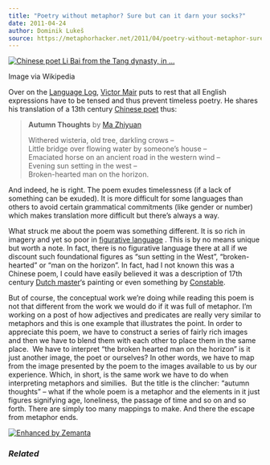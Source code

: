 ```yaml
---
title: "Poetry without metaphor? Sure but can it darn your socks?"
date: 2011-04-24
author: Dominik Lukeš
source: https://metaphorhacker.net/2011/04/poetry-without-metaphor-sure-but-can-it-darn-your-socks
---
```


[![Chinese poet Li Bai from the Tang dynasty, in ...](http://upload.wikimedia.org/wikipedia/commons/4/4c/LiBai.jpg "Chinese poet Li Bai from the Tang dynasty, in ...")](http://commons.wikipedia.org/wiki/File:LiBai.jpg)

Image via Wikipedia

Over on the [Language Log](http://languagelog.ldc.upenn.edu/nll/?p=3108 "Language Log"), [Victor Mair](http://en.wikipedia.org/wiki/Victor_H._Mair "Victor H. Mair") puts to rest that all English expressions have to be tensed and thus prevent timeless poetry. He shares his translation of a 13th century [Chinese poet](http://en.wikipedia.org/wiki/List_of_Chinese_language_poets "List of Chinese language poets") thus:

> **Autumn Thoughts** by [Ma Zhiyuan](http://en.wikipedia.org/wiki/Ma_Zhiyuan)
>
> Withered wisteria, old tree, darkling crows –  
> Little bridge over flowing water by someone’s house –  
> Emaciated horse on an ancient road in the western wind –  
> Evening sun setting in the west –  
> Broken-hearted man on the horizon.

And indeed, he is right. The poem exudes timelessness (if a lack of something can be exuded). It is more difficult for some languages than others to avoid certain grammatical commitments (like gender or number) which makes translation more difficult but there’s always a way.

What struck me about the poem was something different. It is so rich in imagery and yet so poor in [figurative language](http://en.wikipedia.org/wiki/Literal_and_figurative_language "Literal and figurative language") . This is by no means unique but worth a note. In fact, there is no figurative language there at all if we discount such foundational figures as “sun setting in the West”, “broken-hearted” or “man on the horizon”. In fact, had I not known this was a Chinese poem, I could have easily believed it was a description of 17th century [Dutch master](http://en.wikipedia.org/wiki/Dutch_Golden_Age_painting "Dutch Golden Age painting")‘s painting or even something by [Constable](http://en.wikipedia.org/wiki/Constable "Constable").

But of course, the conceptual work we’re doing while reading this poem is not that different from the work we would do if it was full of metaphor. I’m working on a post of how adjectives and predicates are really very similar to metaphors and this is one example that illustrates the point. In order to appreciate this poem, we have to construct a series of fairly rich images and then we have to blend them with each other to place them in the same place.  We have to interpret “the broken hearted man on the horizon” is it just another image, the poet or ourselves? In other words, we have to map from the image presented by the poem to the images available to us by our experience. Which, in short, is the same work we have to do when interpreting metaphors and similies.  But the title is the clincher: “autumn thoughts” – what if the whole poem is a metaphor and the elements in it just figures signifying age, loneliness, the passage of time and so on and so forth. There are simply too many mappings to make. And there the escape from metaphor ends.

[![Enhanced by Zemanta](http://img.zemanta.com/zemified_e.png?x-id=0038e23f-ead2-47a0-97a7-c7a04c214ea1)](http://www.zemanta.com/ "Enhanced by Zemanta")

### *Related*